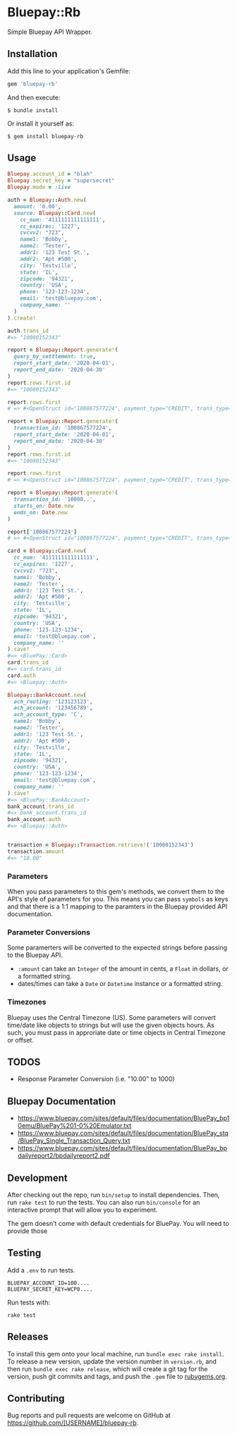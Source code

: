 # Bluepay::Rb

Simple Bluepay API Wrapper.

## Installation

Add this line to your application's Gemfile:

```ruby
gem 'bluepay-rb'
```

And then execute:

    $ bundle install

Or install it yourself as:

    $ gem install bluepay-rb

## Usage

```ruby
Bluepay.account_id = "blah"
Bluepay.secret_key = "supersecret"
Bluepay.mode = :live

auth = Bluepay::Auth.new(
  amount: '0.00',
  source: Bluepay::Card.new(
    cc_num: '4111111111111111',
    cc_expires: '1227',
    cvcvv2: "723",
    name1: 'Bobby',
    name2: 'Tester',
    addr1: '123 Test St.',
    addr2: 'Apt #500',
    city: 'Testville',
    state: 'IL',
    zipcode: '94321',
    country: 'USA',
    phone: '123-123-1234',
    email: 'test@bluepay.com',
    company_name: ''
  )
).create!

auth.trans_id
#=> "10080152343"

report = Bluepay::Report.generate!(
  query_by_settlement: true,
  report_start_date: '2020-04-01',
  report_end_date: '2020-04-30'
)
report.rows.first.id
#=> "10080152343"

report.rows.first
# => #<OpenStruct id="100867577224", payment_type="CREDIT", trans_type="AUTH", amount="0.00", card_type="VISA", payment_account="xxxxxxxxxxxx1111", order_id="100867577224", invoice_id="100867577224", custom_id="", custom_id2="", master_id="", status="1", f_void="", message="INFORMATION STORED", origin="bp10emu", issue_date="2020-04-06 11:17:25", settle_date="", rebilling_id="", settlement_id="", card_expire="1225", bank_name="", addr1="123 Test St.", addr2="Apt #500", city="Testville", state="IL", zip="54321", phone="123-123-1234", email="test@bluepay.com", auth_code="", name1="Bob", name2="Tester", company_name="", memo="", backend_id="", doc_type="", f_captured="", avs_result="_", cvv_result="_", card_present="0", merchdata="", level_3_data="", remote_ip="75.139.119.161", connected_ip="75.139.119.161", level_2_data="">

report = Bluepay::Report.generate!(
  transaction_id: '100867577224',
  report_start_date: '2020-04-01',
  report_end_date: '2020-04-30'
)
report.rows.first.id
#=> "10080152343"

report.rows.first
# => #<OpenStruct id="100867577224", payment_type="CREDIT", trans_type="AUTH", amount="0.00", card_type="VISA", payment_account="xxxxxxxxxxxx1111", order_id="100867577224", invoice_id="100867577224", custom_id="", custom_id2="", master_id="", status="1", f_void="", message="INFORMATION STORED", origin="bp10emu", issue_date="2020-04-06 11:17:25", settle_date="", rebilling_id="", settlement_id="", card_expire="1225", bank_name="", addr1="123 Test St.", addr2="Apt #500", city="Testville", state="IL", zip="54321", phone="123-123-1234", email="test@bluepay.com", auth_code="", name1="Bob", name2="Tester", company_name="", memo="", backend_id="", doc_type="", f_captured="", avs_result="_", cvv_result="_", card_present="0", merchdata="", level_3_data="", remote_ip="75.139.119.161", connected_ip="75.139.119.161", level_2_data="">

report = Bluepay::Report.generate!(
  transaction_id: '10008..',
  starts_on: Date.new
  ends_on: Date.new
)

report['100867577224']
# => #<OpenStruct id="100867577224", payment_type="CREDIT", trans_type="AUTH", amount="0.00", card_type="VISA", payment_account="xxxxxxxxxxxx1111", order_id="100867577224", invoice_id="100867577224", custom_id="", custom_id2="", master_id="", status="1", f_void="", message="INFORMATION STORED", origin="bp10emu", issue_date="2020-04-06 11:17:25", settle_date="", rebilling_id="", settlement_id="", card_expire="1225", bank_name="", addr1="123 Test St.", addr2="Apt #500", city="Testville", state="IL", zip="54321", phone="123-123-1234", email="test@bluepay.com", auth_code="", name1="Bob", name2="Tester", company_name="", memo="", backend_id="", doc_type="", f_captured="", avs_result="_", cvv_result="_", card_present="0", merchdata="", level_3_data="", remote_ip="75.139.119.161", connected_ip="75.139.119.161", level_2_data="">

card = Bluepay::Card.new(
  cc_num: '4111111111111111',
  cc_expires: '1227',
  cvcvv2: "723",
  name1: 'Bobby',
  name2: 'Tester',
  addr1: '123 Test St.',
  addr2: 'Apt #500',
  city: 'Testville',
  state: 'IL',
  zipcode: '94321',
  country: 'USA',
  phone: '123-123-1234',
  email: 'test@bluepay.com',
  company_name: ''
).save!
#=> <BluePay::Card>
card.trans_id
#=> card.trans_id
card.auth
#=> <Bluepay::Auth>

Bluepay::BankAccount.new(
  ach_routing: '123123123',
  ach_account: '123456789',
  ach_account_type: 'C',
  name1: 'Bobby',
  name2: 'Tester',
  addr1: '123 Test St.',
  addr2: 'Apt #500',
  city: 'Testville',
  state: 'IL',
  zipcode: '94321',
  country: 'USA',
  phone: '123-123-1234',
  email: 'test@bluepay.com',
  company_name: ''
).save!
#=> <BluePay::BankAccount>
bank_account.trans_id
#=> bank_account.trans_id
bank_account.auth
#=> <Bluepay::Auth>


transaction = Bluepay::Transaction.retrieve!('10080152343')
transaction.amount
#=> "10.00"

```

### Parameters

When you pass parameters to this gem's methods, we convert them to the API's
style of parameters for you. This means you can pass `symbols` as keys and that
there is a 1:1 mapping to the paramters in the Bluepay provided API
documentation.

### Parameter Conversions

Some paramerters will be converted to the expected strings before passing to
the Bluepay API.

- `:amount` can take an `Integer` of the amount in cents, a `Float` in dollars,
  or a formatted string.
- dates/times can take a `Date` or `Datetime` instance or a formatted string.

### Timezones

Bluepay uses the Central Timezone (US). Some parameters will convert time/date
like objects to strings but will use the given objects hours. As such, you must
pass in approriate date or time objects in Central Timezone or offset.

## TODOS

- Response Parameter Conversion (i.e. "10.00" to 1000)


## Bluepay Documentation


- https://www.bluepay.com/sites/default/files/documentation/BluePay_bp10emu/BluePay%201-0%20Emulator.txt
- https://www.bluepay.com/sites/default/files/documentation/BluePay_stq/BluePay_Single_Transaction_Query.txt
- https://www.bluepay.com/sites/default/files/documentation/BluePay_bpdailyreport2/bpdailyreport2.pdf

## Development

After checking out the repo, run `bin/setup` to install dependencies. Then, run
`rake test` to run the tests. You can also run `bin/console` for an interactive
prompt that will allow you to experiment.

The gem doesn't come with default credentials for BluePay. You will need to
provide those

## Testing

Add a `.env` to run tests.

```
BLUEPAY_ACCOUNT_ID=100....
BLUEPAY_SECRET_KEY=WCP0....
```

Run tests with:
```
rake test
```

## Releases
To install this gem onto your local machine, run `bundle exec rake install`. To release a new version, update the version number in `version.rb`, and then run `bundle exec rake release`, which will create a git tag for the version, push git commits and tags, and push the `.gem` file to [rubygems.org](https://rubygems.org).


## Contributing

Bug reports and pull requests are welcome on GitHub at https://github.com/[USERNAME]/bluepay-rb.

